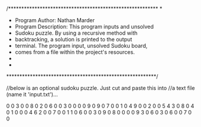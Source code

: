 /*********************************************************
 *
 * Program Author: Nathan Marder
 * Program Description: This program inputs and unsolved 
 *  Sudoku puzzle. By using a recursive method with
 *  backtracking, a solution is printed to the output 
 *  terminal. The program input, unsolved Sudoku board,
 *  comes from a file within the project's resources.
 * 
 * 
 *********************************************************/

//below is an optional sudoku puzzle. Just cut and paste this into
//a text file (name it 'input.txt')...

0 0 3 0 0 8 0 2 0
6 0 0 3 0 0 0 0 9
0 9 0 7 0 0 1 0 4
9 0 0 2 0 0 5 4 3
0 8 0 4 0 1 0 0 0
4 6 2 0 0 7 0 0 1
1 0 6 0 0 3 0 9 0
8 0 0 0 0 9 3 0 6
0 3 0 6 0 0 7 0 0
